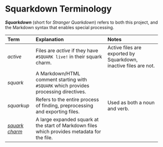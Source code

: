 # Squarkdown Terminology
<!-- #SQUARK dead!
| dest = 
| index = 
-->

***Squarkdown*** (short for *Stranger Quarkdown*) refers to both this project, and the Markdown syntax that enables special processing.

| Term | Explanation | Notes |
| :--- | :---------- | :---- |
| *active* | Files are *active* if they have `#SQUARK live!` in their squark charm. | Active files are exported by Squarkdown, inactive files are not. |
| *squark* | A Markdown/HTML comment starting with `#SQUARK` which provides processing directives. | |
| *squarkup* | Refers to the entire process of finding, preprocessing and exporting files. | Used as both a noun and verb. | |
| [*squark charm*](file-config.md) | A large expanded squark at the start of Markdown files which provides metadata for the file. | |
